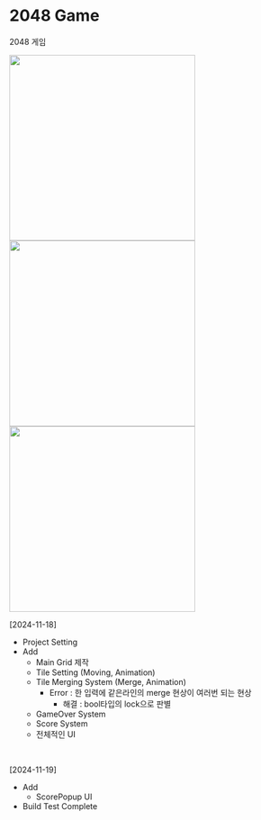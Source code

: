 # 2048 Game
2048 게임

<img src="https://github.com/user-attachments/assets/2b441384-75b3-4573-bfa7-4f1e69de0125" width="330"></img>
<img src="https://github.com/user-attachments/assets/785acccd-2ff3-463d-a451-9730e9d1f9f2" width="330"></img>
<img src="https://github.com/user-attachments/assets/0fb15c14-b487-40f6-aeda-ca821a1c5ecc" width="330"></img>
</br>

[2024-11-18]
- Project Setting
- Add
  - Main Grid 제작
  - Tile Setting (Moving, Animation)
  - Tile Merging System (Merge, Animation)
    - Error : 한 입력에 같은라인의 merge 현상이 여러번 되는 현상
      - 해결 : bool타입의 lock으로 판별
  - GameOver System
  - Score System
  - 전체적인 UI
</br>

[2024-11-19]
- Add
  - ScorePopup UI
- Build Test Complete
</br>
